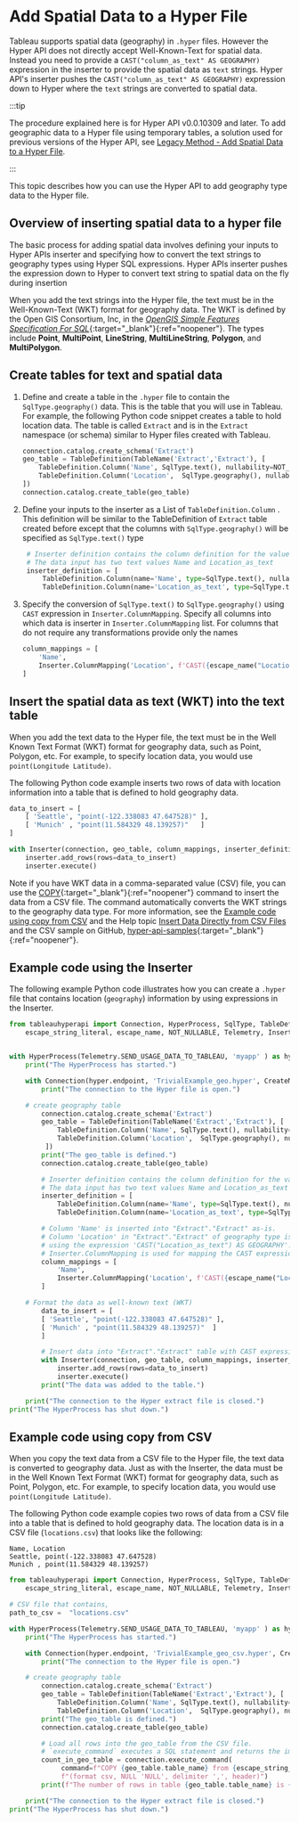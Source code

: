 # Add Spatial Data to a Hyper File
Tableau supports spatial data (geography) in `.hyper` files. However the Hyper API does not directly accept Well-Known-Text for spatial data. Instead you need to provide a `CAST("column_as_text" AS GEOGRAPHY)` expression in the inserter to provide the spatial data as `text` strings. Hyper API's inserter pushes the `CAST("column_as_text" AS GEOGRAPHY)` expression down to Hyper where the `text` strings are converted to spatial data.

:::tip

The procedure explained here is for Hyper API v0.0.10309 and later. To add geographic data to a Hyper file using temporary tables, a solution used for previous versions of the Hyper API, see <a href="https://help.tableau.com/current/api/hyper_api/en-us/docs/hyper_api_geodata_temp_table.html">Legacy Method - Add Spatial Data to a Hyper File</a>.

:::

This topic describes how you can use the Hyper API to add geography type data to the Hyper file.

## Overview of inserting spatial data to a hyper file

The basic process for adding spatial data involves defining your inputs to Hyper APIs inserter and specifying how to convert the text strings to geography types using Hyper SQL expressions. Hyper APIs inserter pushes the expression down to Hyper to convert text string to spatial data on the fly during insertion

When you add the text strings into the Hyper file, the text must be in the Well-Known-Text (WKT) format for geography data. The WKT is defined by the Open GIS Consortium, Inc, in the [*OpenGIS Simple Features Specification For SQL*](https://www.opengeospatial.org/standards/sfa){:target="_blank"}{:ref="noopener"}. The types include **Point**, **MultiPoint**, **LineString**, **MultiLineString**, **Polygon**, and **MultiPolygon**.

## Create tables for text and spatial data

1. Define and create a table in the `.hyper` file to contain the `SqlType.geography()` data. This is the table that you will use in Tableau. For example, the following Python code snippet creates a table to hold location data. The table is called `Extract` and is in the `Extract` namespace (or schema) similar to Hyper files created with Tableau.

    ```python
    connection.catalog.create_schema('Extract')
    geo_table = TableDefinition(TableName('Extract','Extract'), [
        TableDefinition.Column('Name', SqlType.text(), nullability=NOT_NULLABLE),
        TableDefinition.Column('Location',  SqlType.geography(), nullability=NOT_NULLABLE),
    ])
    connection.catalog.create_table(geo_table)
    ```

2. Define your inputs to the inserter as a List of `TableDefinition.Column` . This definition will be similar to the TableDefinition of `Extract` table created before except that the columns with `SqlType.geography()` will be specified as `SqlType.text()` type

    ```python
     # Inserter definition contains the column definition for the values that are inserted
     # The data input has two text values Name and Location_as_text
     inserter_definition = [
         TableDefinition.Column(name='Name', type=SqlType.text(), nullability=NOT_NULLABLE),
         TableDefinition.Column(name='Location_as_text', type=SqlType.text(), nullability=NOT_NULLABLE)]
    ```

3. Specify the conversion of `SqlType.text()` to `SqlType.geography()` using `CAST` expression in `Inserter.ColumnMapping`. Specify all columns into which data is inserter in `Inserter.ColumnMapping` list. For columns that do not require any transformations provide only the names

    ```python
    column_mappings = [
        'Name',
        Inserter.ColumnMapping('Location', f'CAST({escape_name("Location_as_text")} AS GEOGRAPHY)')
    ]
    ```


## Insert the spatial data as text (WKT) into the text table

When you add the text data to the Hyper file, the text must be in the Well Known Text Format (WKT) format for geography data, such as Point, Polygon, etc. For example, to specify location data, you would use `point(Longitude Latitude)`.

The following Python code example inserts two rows of data with location information into a table that is defined to hold geography data.

```python
data_to_insert = [
    [ 'Seattle', "point(-122.338083 47.647528)" ],
    [ 'Munich' , "point(11.584329 48.139257)"   ]
]

with Inserter(connection, geo_table, column_mappings, inserter_definition = inserter_definition) as inserter:
    inserter.add_rows(rows=data_to_insert)
    inserter.execute()
```

Note if you have WKT data in a comma-separated value (CSV) file, you can use the [COPY](../reference/sql/sql-copy.html){:target="_blank"}{:ref="noopener"} command to insert the data from a CSV file. The command automatically converts the WKT strings to the geography data type. For more information, see the [Example code using copy from CSV](#example-code-using-copy-from-csv) and the Help topic [Insert Data Directly from CSV Files]({{site.baseurl}}/docs/hyper_api_insert_csv.html) and the CSV sample on GitHub, [hyper-api-samples](https://github.com/tableau/hyper-api-samples){:target="_blank"}{:ref="noopener"}.

## Example code using the Inserter

The following example Python code illustrates how you can create a `.hyper` file that contains location (`geography`) information by using expressions in the Inserter.


```python
from tableauhyperapi import Connection, HyperProcess, SqlType, TableDefinition, \
    escape_string_literal, escape_name, NOT_NULLABLE, Telemetry, Inserter, CreateMode, TableName


with HyperProcess(Telemetry.SEND_USAGE_DATA_TO_TABLEAU, 'myapp' ) as hyper:
    print("The HyperProcess has started.")

    with Connection(hyper.endpoint, 'TrivialExample_geo.hyper', CreateMode.CREATE_AND_REPLACE) as connection:
        print("The connection to the Hyper file is open.")

    # create geography table
        connection.catalog.create_schema('Extract')
        geo_table = TableDefinition(TableName('Extract','Extract'), [
            TableDefinition.Column('Name', SqlType.text(), nullability=NOT_NULLABLE),
            TableDefinition.Column('Location',  SqlType.geography(), nullability=NOT_NULLABLE),
         ])
        print("The geo_table is defined.")
        connection.catalog.create_table(geo_table)

        # Inserter definition contains the column definition for the values that are inserted
        # The data input has two text values Name and Location_as_text
        inserter_definition = [
            TableDefinition.Column(name='Name', type=SqlType.text(), nullability=NOT_NULLABLE),
            TableDefinition.Column(name='Location_as_text', type=SqlType.text(), nullability=NOT_NULLABLE)]

        # Column 'Name' is inserted into "Extract"."Extract" as-is.
        # Column 'Location' in "Extract"."Extract" of geography type is computed from Column 'Location_as_text' of text type
        # using the expression 'CAST("Location_as_text") AS GEOGRAPHY'.
        # Inserter.ColumnMapping is used for mapping the CAST expression to Column 'Location'.
        column_mappings = [
            'Name',
            Inserter.ColumnMapping('Location', f'CAST({escape_name("Location_as_text")} AS GEOGRAPHY)')
        ]

    # Format the data as well-known text (WKT)
        data_to_insert = [
        [ 'Seattle', "point(-122.338083 47.647528)" ],
        [ 'Munich' , "point(11.584329 48.139257)"  ]
        ]

        # Insert data into "Extract"."Extract" table with CAST expression.
        with Inserter(connection, geo_table, column_mappings, inserter_definition = inserter_definition) as inserter:
            inserter.add_rows(rows=data_to_insert)
            inserter.execute()
        print("The data was added to the table.")

    print("The connection to the Hyper extract file is closed.")
print("The HyperProcess has shut down.")
```

## Example code using copy from CSV

When you copy the text data from a CSV file to the Hyper file, the text data is converted to geography data. Just as with the Inserter, the data must be in the Well Known Text Format (WKT) format for geography data, such as Point, Polygon, etc. For example, to specify location data, you would use `point(Longitude Latitude)`.

The following Python code example copies two rows of data from a CSV file into a table that is defined to hold geography data. The location data is in a CSV file (`locations.csv`) that looks like the following:

```csv title=locations.csv
Name, Location
Seattle, point(-122.338083 47.647528)
Munich , point(11.584329 48.139257)
```

```python title=import_geo_csv.py
from tableauhyperapi import Connection, HyperProcess, SqlType, TableDefinition, \
    escape_string_literal, escape_name, NOT_NULLABLE, Telemetry, Inserter, CreateMode, TableName

# CSV file that contains, 
path_to_csv =  "locations.csv"

with HyperProcess(Telemetry.SEND_USAGE_DATA_TO_TABLEAU, 'myapp' ) as hyper:
    print("The HyperProcess has started.")

    with Connection(hyper.endpoint, 'TrivialExample_geo_csv.hyper', CreateMode.CREATE_AND_REPLACE) as connection:
        print("The connection to the Hyper file is open.")

    # create geography table
        connection.catalog.create_schema('Extract')
        geo_table = TableDefinition(TableName('Extract','Extract'), [  
            TableDefinition.Column('Name', SqlType.text(), nullability=NOT_NULLABLE),
            TableDefinition.Column('Location',  SqlType.geography(), nullability=NOT_NULLABLE)])
        print("The geo_table is defined.")
        connection.catalog.create_table(geo_table)

        # Load all rows into the geo_table from the CSV file.
        # `execute_command` executes a SQL statement and returns the impacted row count.
        count_in_geo_table = connection.execute_command(
             command=f"COPY {geo_table.table_name} from {escape_string_literal(path_to_csv)} with "
             f"(format csv, NULL 'NULL', delimiter ',', header)")
        print(f"The number of rows in table {geo_table.table_name} is {count_in_geo_table}.")

    print("The connection to the Hyper extract file is closed.")
print("The HyperProcess has shut down.")
```
